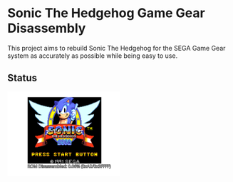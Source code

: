 # Sonic The Hedgehog Game Gear Disassembly

This project aims to rebuild Sonic The Hedgehog for the SEGA Game Gear system as accurately as possible while being easy to use.

## Status

<img src="https://github.com/Not-So-Filter/s1-gg-disasm/blob/main/status/img.svg" width="50%">